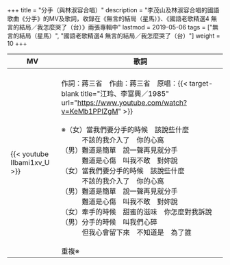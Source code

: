 +++
title = "分手（與林淑容合唱）"
description = "李茂山及林淑容合唱的國語歌曲《分手》的MV及歌詞，收錄在《無言的結局（星馬）》、《國語老歌精選4 無言的結局／我怎麼哭了（台）》兩張專輯中"
lastmod = 2019-05-06
tags = ["無言的結局（星馬）", "國語老歌精選4 無言的結局／我怎麼哭了（台）"]
weight = 10
+++

MV  | 歌詞  
--------------|-------
{{< youtube IIbami1xv_U >}}|<br/>作詞：蔣三省　作曲：蔣三省　原唱：{{< target-blank title="江玲、李富興／1985" url="https://www.youtube.com/watch?v=KeMb1PPIZgM" >}}<br/><br/>※（女）當我們要分手的時候　該說些什麼<br/>　　　不該的我介入了　你的心窩<br/>（男）難道是簡單　說一聲再見就分手<br/>　　　難道是心傷　叫我不敢　對妳說<br/>（女）當我們要分手的時候　該說些什麼<br/>　　　不該的我介入了　你的心窩<br/>（男）難道是簡單　說一聲再見就分手<br/>　　　難道是心傷　叫我不敢　對妳說<br/>（女）牽手的時候　甜蜜的滋味　你怎麼對我訴說<br/>（男）分手的時候　叫我們心碎<br/>　　　但我心會留下來　不知道是　為了誰<br/><br/>重複※
